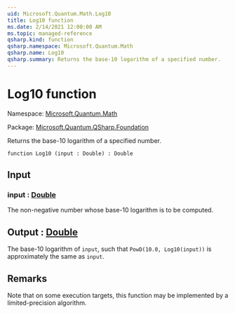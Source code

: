 ```yaml
---
uid: Microsoft.Quantum.Math.Log10
title: Log10 function
ms.date: 2/14/2021 12:00:00 AM
ms.topic: managed-reference
qsharp.kind: function
qsharp.namespace: Microsoft.Quantum.Math
qsharp.name: Log10
qsharp.summary: Returns the base-10 logarithm of a specified number.
---
```


# Log10 function

Namespace: [Microsoft.Quantum.Math](xref:Microsoft.Quantum.Math)

Package: [Microsoft.Quantum.QSharp.Foundation](https://nuget.org/packages/Microsoft.Quantum.QSharp.Foundation)


Returns the base-10 logarithm of a specified number.

```qsharp
function Log10 (input : Double) : Double
```


## Input

### input : [Double](xref:microsoft.quantum.lang-ref.double)

The non-negative number whose base-10 logarithm is to be computed.



## Output : [Double](xref:microsoft.quantum.lang-ref.double)

The base-10 logarithm of `input`, such that `PowD(10.0, Log10(input))`is approximately the same as `input`.

## Remarks

Note that on some execution targets, this function may be implementedby a limited-precision algorithm.